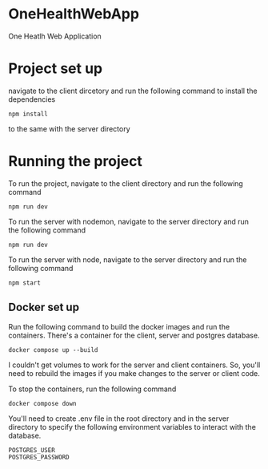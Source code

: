 # OneHealthWebApp
One Heatlh Web Application

# Project set up
navigate to the client dircetory and run the following command to install the dependencies
```
npm install
```
to the same with the server directory

# Running the project

To run the project, navigate to the client directory and run the following command
```
npm run dev
```

To run the server with nodemon, navigate to the server directory and run the following command
```
npm run dev
```

To run the server with node, navigate to the server directory and run the following command
```
npm start
```

## Docker set up 

Run the following command to build the docker images and run the containers. There's a 
container for the client, server and postgres database. 
```
docker compose up --build
```

I couldn't get volumes to work for the server and client containers. So, you'll need to rebuild the images if you make changes to the server or client code.

To stop the containers, run the following command
```
docker compose down
```
You'll need to create .env file in the root directory and in the server directory to specify the following environment variables to interact with the database. 
```
POSTGRES_USER
POSTGRES_PASSWORD

```
